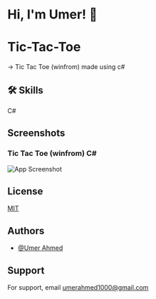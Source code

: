 # Hi, I'm Umer! 👋

# Tic-Tac-Toe
-> Tic Tac Toe (winfrom) made using c#

## 🛠 Skills
C#


## Screenshots
### Tic Tac Toe (winfrom) C#
![App Screenshot](https://github.com/imumer12/Tic-Tac-Toe/blob/main/Resources/TicTacToe2.png)


## License

[MIT](https://choosealicense.com/licenses/mit/)


## Authors

- [@Umer Ahmed](https://www.github.com/imumer12)


## Support

For support, email umerahmed1000@gmail.com
